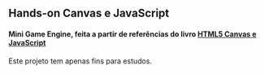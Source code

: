 ## Hands-on Canvas e JavaScript
#### Mini Game Engine, feita a partir de referências do livro [HTML5 Canvas e JavaScript](http://www.casadocodigo.com.br/products/livro-jogos-html-javascript)  

Este projeto tem apenas fins para estudos.
